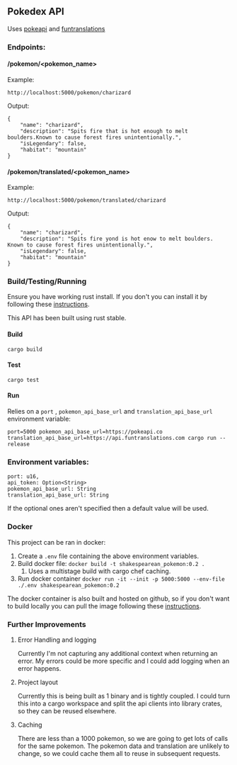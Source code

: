 ## Pokedex API

Uses [pokeapi](https://pokeapi.co/) and [funtranslations](https://funtranslations.com)

### Endpoints:

#### **/pokemon/<pokemon_name>**
Example:
```
http://localhost:5000/pokemon/charizard
```
Output:
```
{
    "name": "charizard",
    "description": "Spits fire that is hot enough to melt boulders.Known to cause forest fires unintentionally.",
    "isLegendary": false,
    "habitat": "mountain"
}
```



#### **/pokemon/translated/<pokemon_name>**
Example:
```
http://localhost:5000/pokemon/translated/charizard
```
Output:
```
{
    "name": "charizard",
    "description": "Spits fire yond is hot enow to melt boulders. Known to cause forest fires unintentionally.",
    "isLegendary": false,
    "habitat": "mountain"
}
```


### Build/Testing/Running
Ensure you have working rust install. If you don't you can install it by following these [instructions](https://www.rust-lang.org/tools/install).

This API has been built using rust stable.

#### Build
```
cargo build
```
#### Test
```
cargo test
```
#### Run
Relies on a `port` , `pokemon_api_base_url` and `translation_api_base_url` environment variable:
```
port=5000 pokemon_api_base_url=https://pokeapi.co translation_api_base_url=https://api.funtranslations.com cargo run -- release
```

### Environment variables:
```
port: u16,
api_token: Option<String>
pokemon_api_base_url: String
translation_api_base_url: String
```
If the optional ones aren't specified then a default value will be used.

### Docker
This project can be ran in docker:
1. Create a `.env` file containing the above environment variables.
2. Build docker file: `docker build -t shakespearean_pokemon:0.2 .`
   1. Uses a multistage build with cargo chef caching.
3. Run docker container `docker run -it --init -p 5000:5000 --env-file ./.env shakespearean_pokemon:0.2`

The docker container is also built and hosted on github, so if you don't want to build locally you can pull the image following these [instructions](https://github.com/jdon/shakespearean_pokemon/packages/666939).

### Further Improvements
1. Error Handling and logging
   
   Currently I'm not capturing any additional context when returning an error.
   My errors could be more specific and I could add logging when an error happens.

2. Project layout
   
   Currently this is being built as 1 binary and is tightly coupled. I could turn this into a cargo workspace and split the api clients into library crates, so they can be reused elsewhere.

3. Caching

   There are less than a 1000 pokemon, so we are going to get lots of calls for the same pokemon. The pokemon data and translation are unlikely to change, so we could cache them all to reuse in subsequent requests.